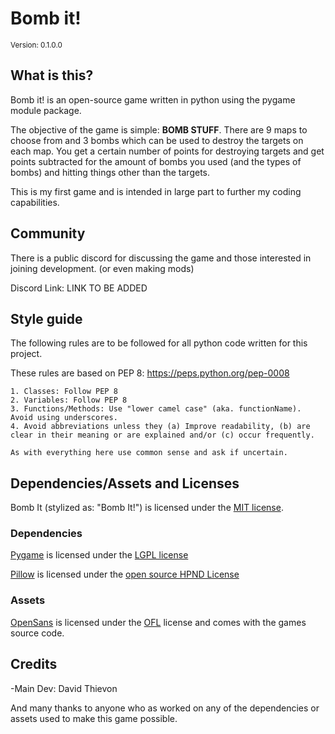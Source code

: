 # Bomb it!
<sub>Version: 0.1.0.0</sub>
## What is this?
Bomb it! is an open-source game written in python using the pygame module package.


The objective of the game is simple: **BOMB STUFF**.
There are 9 maps to choose from and 3 bombs which can be used to destroy the targets on each map. You get a certain number of points for destroying targets and get points subtracted for the amount of bombs you used (and the types of bombs) and hitting things other than the targets.


This is my first game and is intended in large part to further my coding capabilities.

## Community

There is a public discord for discussing the game and those interested in joining development. (or even making mods)

Discord Link: LINK TO BE ADDED


## Style guide
The following rules are to be followed for all python code written for this project.

These rules are based on PEP 8: https://peps.python.org/pep-0008

    1. Classes: Follow PEP 8
    2. Variables: Follow PEP 8
    3. Functions/Methods: Use "lower camel case" (aka. functionName). Avoid using underscores.
    4. Avoid abbreviations unless they (a) Improve readability, (b) are clear in their meaning or are explained and/or (c) occur frequently.

    As with everything here use common sense and ask if uncertain.

## Dependencies/Assets and Licenses

Bomb It (stylized as: "Bomb It!") is licensed under the [MIT license](LICENSES/LICENSE_BOMB_IT.txt).

### Dependencies

[Pygame](https://www.pygame.org/news) is licensed under the [LGPL license](LICENSES/LICENSE_PYGAME.txt)

[Pillow](https://pillow.readthedocs.io/en/stable/index.html) is licensed under the [open source HPND License](LICENSES/LICENSE_PILLOW.txt)

### Assets

[OpenSans](https://github.com/googlefonts/opensans) is licensed under the [OFL](LICENSES/LICENSE_OPENSANS.txt) license and comes with the games source code.

## Credits

-Main Dev: David Thievon

And many thanks to anyone who as worked on any of the dependencies or assets used to make this game possible.
